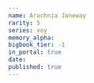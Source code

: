 ```yaml
---
name: Arachnia Janeway
rarity: 5
series: voy
memory_alpha:
bigbook_tier: -1
in_portal: true
date:
published: true
---
```



